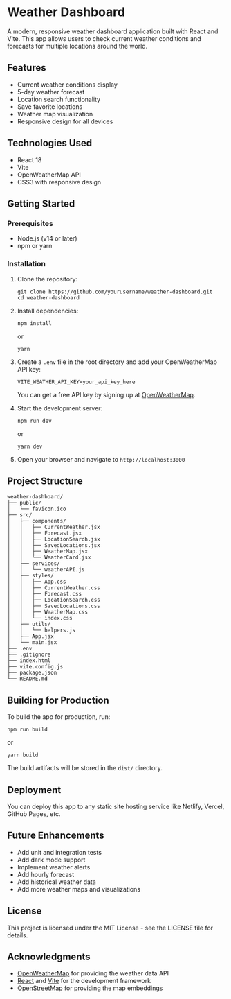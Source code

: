 # Weather Dashboard

A modern, responsive weather dashboard application built with React and Vite. This app allows users to check current weather conditions and forecasts for multiple locations around the world.

## Features

- Current weather conditions display
- 5-day weather forecast
- Location search functionality
- Save favorite locations
- Weather map visualization
- Responsive design for all devices

## Technologies Used

- React 18
- Vite
- OpenWeatherMap API
- CSS3 with responsive design

## Getting Started

### Prerequisites

- Node.js (v14 or later)
- npm or yarn

### Installation

1. Clone the repository:
   ```
   git clone https://github.com/yourusername/weather-dashboard.git
   cd weather-dashboard
   ```

2. Install dependencies:
   ```
   npm install
   ```
   or
   ```
   yarn
   ```

3. Create a `.env` file in the root directory and add your OpenWeatherMap API key:
   ```
   VITE_WEATHER_API_KEY=your_api_key_here
   ```
   
   You can get a free API key by signing up at [OpenWeatherMap](https://openweathermap.org/api).

4. Start the development server:
   ```
   npm run dev
   ```
   or
   ```
   yarn dev
   ```

5. Open your browser and navigate to `http://localhost:3000`

## Project Structure

```
weather-dashboard/
├── public/
│   └── favicon.ico
├── src/
│   ├── components/
│   │   ├── CurrentWeather.jsx
│   │   ├── Forecast.jsx
│   │   ├── LocationSearch.jsx
│   │   ├── SavedLocations.jsx
│   │   ├── WeatherMap.jsx
│   │   └── WeatherCard.jsx
│   ├── services/
│   │   └── weatherAPI.js
│   ├── styles/
│   │   ├── App.css
│   │   ├── CurrentWeather.css
│   │   ├── Forecast.css
│   │   ├── LocationSearch.css
│   │   ├── SavedLocations.css
│   │   ├── WeatherMap.css
│   │   └── index.css
│   ├── utils/
│   │   └── helpers.js
│   ├── App.jsx
│   └── main.jsx
├── .env
├── .gitignore
├── index.html
├── vite.config.js
├── package.json
└── README.md
```

## Building for Production

To build the app for production, run:

```
npm run build
```
or
```
yarn build
```

The build artifacts will be stored in the `dist/` directory.

## Deployment

You can deploy this app to any static site hosting service like Netlify, Vercel, GitHub Pages, etc.

## Future Enhancements

- Add unit and integration tests
- Add dark mode support
- Implement weather alerts
- Add hourly forecast
- Add historical weather data
- Add more weather maps and visualizations

## License

This project is licensed under the MIT License - see the LICENSE file for details.

## Acknowledgments

- [OpenWeatherMap](https://openweathermap.org/) for providing the weather data API
- [React](https://reactjs.org/) and [Vite](https://vitejs.dev/) for the development framework
- [OpenStreetMap](https://www.openstreetmap.org/) for providing the map embeddings